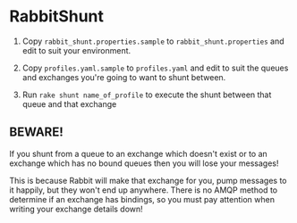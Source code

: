 # RabbitShunt

1. Copy `rabbit_shunt.properties.sample` to `rabbit_shunt.properties` and edit to suit your environment.

2. Copy `profiles.yaml.sample` to `profiles.yaml` and edit to suit the queues and exchanges you're going to want to shunt between.

3. Run `rake shunt name_of_profile` to execute the shunt between that queue and that exchange

## BEWARE!

If you shunt from a queue to an exchange which doesn't exist or to an exchange which has no bound queues then you will lose your messages!

This is because Rabbit will make that exchange for you, pump messages to it happily, but they won't end up anywhere. There is no AMQP method to determine if an exchange has bindings, so you must pay attention when writing your exchange details down!
